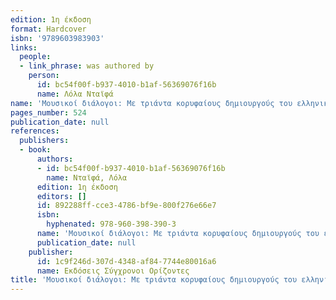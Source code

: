 ```yaml
---
edition: 1η έκδοση
format: Hardcover
isbn: '9789603983903'
links:
  people:
  - link_phrase: was authored by
    person:
      id: bc54f00f-b937-4010-b1af-56369076f16b
      name: Λόλα Νταϊφά
name: 'Μουσικοί διάλογοι: Με τριάντα κορυφαίους δημιουργούς του ελληνικού τραγουδιού'
pages_number: 524
publication_date: null
references:
  publishers:
  - book:
      authors:
      - id: bc54f00f-b937-4010-b1af-56369076f16b
        name: Νταϊφά, Λόλα
      edition: 1η έκδοση
      editors: []
      id: 892288ff-cce3-4786-bf9e-800f276e66e7
      isbn:
        hyphenated: 978-960-398-390-3
      name: 'Μουσικοί διάλογοι: Με τριάντα κορυφαίους δημιουργούς του ελληνικού τραγουδιού'
      publication_date: null
    publisher:
      id: 1c9f246d-307d-4348-af84-7744e80016a6
      name: Εκδόσεις Σύγχρονοι Ορίζοντες
title: 'Μουσικοί διάλογοι: Με τριάντα κορυφαίους δημιουργούς του ελληνικού τραγουδιού'
---
```


